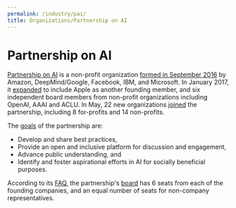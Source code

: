 ```yaml
---
permalink: /industry/pai/
title: Organizations/Partnership on AI
---
```

# Partnership on AI

[Partnership on AI](https://www.partnershiponai.org/) is a non-profit organization [formed in September 2016](https://www.partnershiponai.org/2016/09/industry-leaders-establish-partnership-on-ai-best-practices/) by Amazon, DeepMind/Google, Facebook, IBM, and Microsoft. In January 2017, it [expanded](https://www.partnershiponai.org/2017/01/partnership-ai-update/) to include Apple as another founding member, and six independent board members from non-profit organizations including OpenAI, AAAI and ACLU. In May, 22 new organizations [joined](https://www.partnershiponai.org/2017/05/pai-announces-new-partners-and-initiatives/) the partnership, including 8 for-profits and 14 non-profits.

The [goals](https://www.partnershiponai.org/#s-goals) of the partnership are:

* Develop and share best practices,
* Provide an open and inclusive platform for discussion and engagement,
* Advance public understanding, and
* Identify and foster aspirational efforts in AI for socially beneficial purposes.

According to its [FAQ](https://www.partnershiponai.org/faq/), the partnership's [board](https://www.partnershiponai.org/board-of-directors/) has 6 seats from each of the founding companies, and an equal number of seats for non-company representatives.
